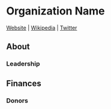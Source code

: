 # Organization Name

[Website]() | [Wikipedia]() |  [Twitter]()

## About

### Leadership

## Finances

### Donors
